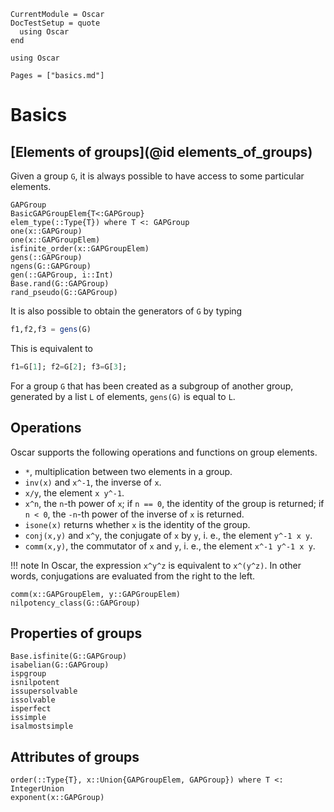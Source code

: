 ```@meta
CurrentModule = Oscar
DocTestSetup = quote
  using Oscar
end
```

```@setup oscar
using Oscar
```

```@contents
Pages = ["basics.md"]
```

# Basics

## [Elements of groups](@id elements_of_groups)

Given a group `G`, it is always possible to have access to some particular elements.

```@docs
GAPGroup
BasicGAPGroupElem{T<:GAPGroup}
elem_type(::Type{T}) where T <: GAPGroup
one(x::GAPGroup)
one(x::GAPGroupElem)
isfinite_order(x::GAPGroupElem)
gens(::GAPGroup)
ngens(G::GAPGroup)
gen(::GAPGroup, i::Int)
Base.rand(G::GAPGroup)
rand_pseudo(G::GAPGroup)
```

It is also possible to obtain the generators of `G` by typing
```julia
f1,f2,f3 = gens(G)
```
This is equivalent to
```julia
f1=G[1]; f2=G[2]; f3=G[3];
```

For a group `G` that has been created as a subgroup of another group,
generated by a list `L` of elements, `gens(G)` is equal to `L`.

## Operations

Oscar supports the following operations and functions on group elements.

* `*`, multiplication between two elements in a group.
* `inv(x)` and `x^-1`, the inverse of `x`.
* `x/y`, the element `x y^-1`.
* `x^n`, the `n`-th power of `x`;
  if `n == 0`, the identity of the group is returned;
  if `n < 0`, the `-n`-th power of the inverse of `x` is returned.
* `isone(x)` returns whether `x` is the identity of the group.
* `conj(x,y)` and `x^y`, the conjugate of `x` by `y`,
  i. e., the element `y^-1 x y`.
* `comm(x,y)`, the commutator of `x` and `y`,
  i. e., the element `x^-1 y^-1 x y`.

!!! note
    In Oscar, the expression `x^y^z` is equivalent to `x^(y^z)`.
    In other words, conjugations are evaluated from the right to the left.

```@docs
comm(x::GAPGroupElem, y::GAPGroupElem)
nilpotency_class(G::GAPGroup)
```

## Properties of groups

```@docs
Base.isfinite(G::GAPGroup)
isabelian(G::GAPGroup)
ispgroup
isnilpotent
issupersolvable
issolvable
isperfect
issimple
isalmostsimple
```


## Attributes of groups

```@docs
order(::Type{T}, x::Union{GAPGroupElem, GAPGroup}) where T <: IntegerUnion
exponent(x::GAPGroup)
```
